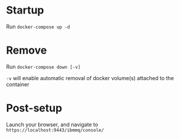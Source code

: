 # Startup

Run `docker-compose up -d`

# Remove

Run `docker-compose down [-v]`

`-v` will enable automatic removal of docker volume(s) attached to the container

# Post-setup

Launch your browser, and navigate to `https://localhost:9443/ibmmq/console/`